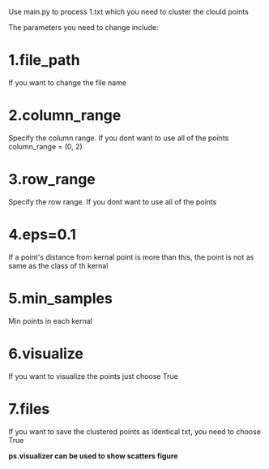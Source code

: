 Use main.py to process 1.txt which you need to cluster the clould points

The parameters you need to change include:

# 1.file_path 
If you want to change the file name 

# 2.column_range 
 Specify the column range. If you dont want to use all of the points 
column_range = (0, 2)

# 3.row_range 
 Specify the row range. If you dont want to use all of the points 

# 4.eps=0.1
 If a point's distance from kernal point is more than this, the point is not as same as the class of th kernal

# 5.min_samples
 Min points in each kernal

# 6.visualize
 If you want to visualize the points just choose True

# 7.files
 If you want to save the clustered points as identical txt, you need to choose True

 **ps.visualizer can be used to show scatters figure**
